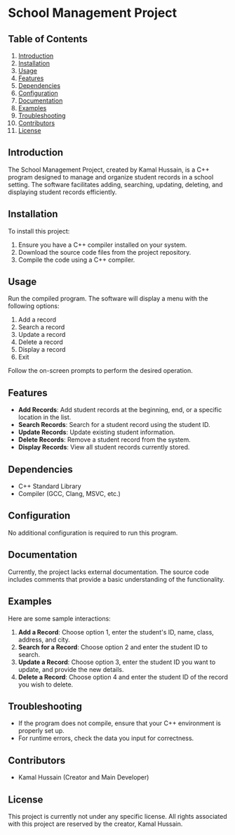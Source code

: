 # School Management Project

## Table of Contents
1. [Introduction](#introduction)
2. [Installation](#installation)
3. [Usage](#usage)
4. [Features](#features)
5. [Dependencies](#dependencies)
6. [Configuration](#configuration)
7. [Documentation](#documentation)
8. [Examples](#examples)
9. [Troubleshooting](#troubleshooting)
10. [Contributors](#contributors)
11. [License](#license)

## Introduction
The School Management Project, created by Kamal Hussain, is a C++ program designed to manage and organize student records in a school setting. The software facilitates adding, searching, updating, deleting, and displaying student records efficiently.

## Installation
To install this project:
1. Ensure you have a C++ compiler installed on your system.
2. Download the source code files from the project repository.
3. Compile the code using a C++ compiler.

## Usage
Run the compiled program. The software will display a menu with the following options:
1. Add a record
2. Search a record
3. Update a record
4. Delete a record
5. Display a record
6. Exit

Follow the on-screen prompts to perform the desired operation.

## Features
- **Add Records**: Add student records at the beginning, end, or a specific location in the list.
- **Search Records**: Search for a student record using the student ID.
- **Update Records**: Update existing student information.
- **Delete Records**: Remove a student record from the system.
- **Display Records**: View all student records currently stored.

## Dependencies
- C++ Standard Library
- Compiler (GCC, Clang, MSVC, etc.)

## Configuration
No additional configuration is required to run this program.

## Documentation
Currently, the project lacks external documentation. The source code includes comments that provide a basic understanding of the functionality.

## Examples
Here are some sample interactions:

1. **Add a Record**: Choose option 1, enter the student's ID, name, class, address, and city.
2. **Search for a Record**: Choose option 2 and enter the student ID to search.
3. **Update a Record**: Choose option 3, enter the student ID you want to update, and provide the new details.
4. **Delete a Record**: Choose option 4 and enter the student ID of the record you wish to delete.

## Troubleshooting
- If the program does not compile, ensure that your C++ environment is properly set up.
- For runtime errors, check the data you input for correctness.

## Contributors
- Kamal Hussain (Creator and Main Developer)

## License
This project is currently not under any specific license. All rights associated with this project are reserved by the creator, Kamal Hussain.

